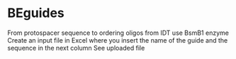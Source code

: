 # BEguides
From protospacer sequence to ordering oligos from IDT use BsmB1 enzyme
Create an input file in Excel where you insert the name of the guide and the sequence in the next column
  See uploaded file
